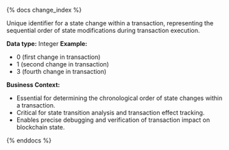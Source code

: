 {% docs change_index %}

Unique identifier for a state change within a transaction, representing the sequential order of state modifications during transaction execution.

**Data type:** Integer
**Example:**
- 0 (first change in transaction)
- 1 (second change in transaction)
- 3 (fourth change in transaction)

**Business Context:**
- Essential for determining the chronological order of state changes within a transaction.
- Critical for state transition analysis and transaction effect tracking.
- Enables precise debugging and verification of transaction impact on blockchain state.

{% enddocs %}